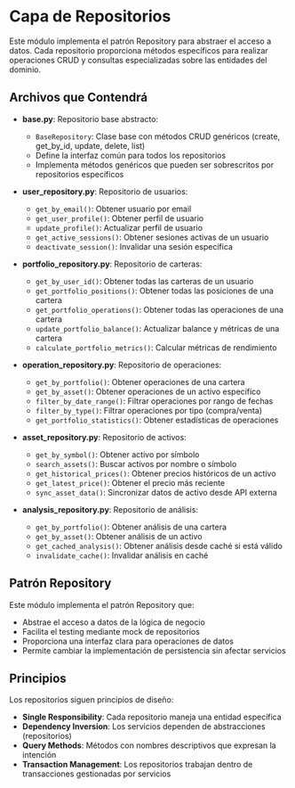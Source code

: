 # Capa de Repositorios

Este módulo implementa el patrón Repository para abstraer el acceso a datos. Cada repositorio proporciona métodos específicos para realizar operaciones CRUD y consultas especializadas sobre las entidades del dominio.

## Archivos que Contendrá

- **base.py**: Repositorio base abstracto:
  - `BaseRepository`: Clase base con métodos CRUD genéricos (create, get_by_id, update, delete, list)
  - Define la interfaz común para todos los repositorios
  - Implementa métodos genéricos que pueden ser sobrescritos por repositorios específicos

- **user_repository.py**: Repositorio de usuarios:
  - `get_by_email()`: Obtener usuario por email
  - `get_user_profile()`: Obtener perfil de usuario
  - `update_profile()`: Actualizar perfil de usuario
  - `get_active_sessions()`: Obtener sesiones activas de un usuario
  - `deactivate_session()`: Invalidar una sesión específica

- **portfolio_repository.py**: Repositorio de carteras:
  - `get_by_user_id()`: Obtener todas las carteras de un usuario
  - `get_portfolio_positions()`: Obtener todas las posiciones de una cartera
  - `get_portfolio_operations()`: Obtener todas las operaciones de una cartera
  - `update_portfolio_balance()`: Actualizar balance y métricas de una cartera
  - `calculate_portfolio_metrics()`: Calcular métricas de rendimiento

- **operation_repository.py**: Repositorio de operaciones:
  - `get_by_portfolio()`: Obtener operaciones de una cartera
  - `get_by_asset()`: Obtener operaciones de un activo específico
  - `filter_by_date_range()`: Filtrar operaciones por rango de fechas
  - `filter_by_type()`: Filtrar operaciones por tipo (compra/venta)
  - `get_portfolio_statistics()`: Obtener estadísticas de operaciones

- **asset_repository.py**: Repositorio de activos:
  - `get_by_symbol()`: Obtener activo por símbolo
  - `search_assets()`: Buscar activos por nombre o símbolo
  - `get_historical_prices()`: Obtener precios históricos de un activo
  - `get_latest_price()`: Obtener el precio más reciente
  - `sync_asset_data()`: Sincronizar datos de activo desde API externa

- **analysis_repository.py**: Repositorio de análisis:
  - `get_by_portfolio()`: Obtener análisis de una cartera
  - `get_by_asset()`: Obtener análisis de un activo
  - `get_cached_analysis()`: Obtener análisis desde caché si está válido
  - `invalidate_cache()`: Invalidar análisis en caché

## Patrón Repository

Este módulo implementa el patrón Repository que:

- Abstrae el acceso a datos de la lógica de negocio
- Facilita el testing mediante mock de repositorios
- Proporciona una interfaz clara para operaciones de datos
- Permite cambiar la implementación de persistencia sin afectar servicios

## Principios

Los repositorios siguen principios de diseño:

- **Single Responsibility**: Cada repositorio maneja una entidad específica
- **Dependency Inversion**: Los servicios dependen de abstracciones (repositorios)
- **Query Methods**: Métodos con nombres descriptivos que expresan la intención
- **Transaction Management**: Los repositorios trabajan dentro de transacciones gestionadas por servicios

